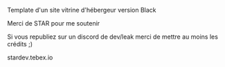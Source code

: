 Template d'un site vitrine d'hébergeur version Black

Merci de STAR pour me soutenir

Si vous republiez sur un discord de dev/leak merci de mettre au moins les crédits ;)

stardev.tebex.io
